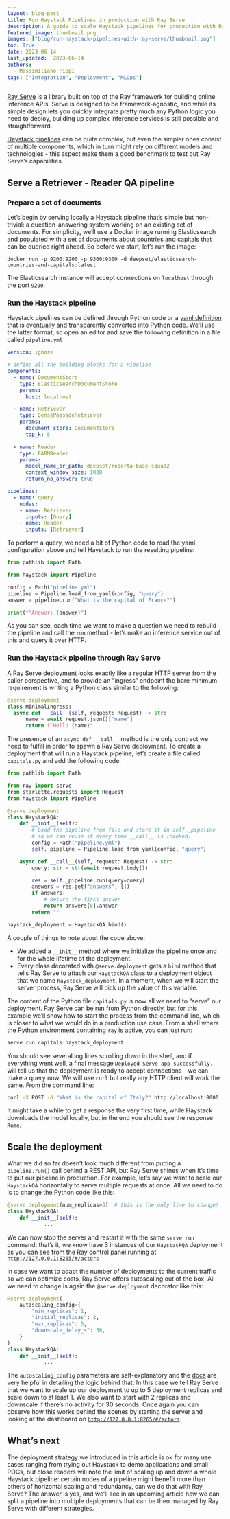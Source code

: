 ```yaml
---
layout: blog-post
title: Run Haystack Pipelines in production with Ray Serve
description: A guide to scale Haystack pipelines for production with Ray Serve
featured_image: thumbnail.png
images: ["blog/run-haystack-pipelines-with-ray-serve/thumbnail.png"]
toc: True
date: 2023-06-14
last_updated:  2023-06-14
authors:
  - Massimiliano Pippi
tags: ["Integration", "Deployment", "MLOps"]
---
```


[Ray Serve](https://docs.ray.io/en/latest/serve/index.html) is a library built on top of the Ray framework for building online inference APIs. Serve is designed to be framework-agnostic, and while its simple design lets you quickly integrate pretty much any Python logic you need to deploy, building up complex inference services is still possible and straightforward.

[Haystack pipelines](https://docs.haystack.deepset.ai/docs/pipelines) can be quite complex, but even the simpler ones consist of multiple components, which in turn might rely on different models and technologies - this aspect make them a good benchmark to test out Ray Serve’s capabilities.

## Serve a Retriever - Reader QA pipeline

### Prepare a set of documents

Let’s begin by serving locally a Haystack pipeline that’s simple but non-trivial: a question-answering system working on an existing set of documents. For simplicity, we’ll use a Docker image running Elasticsearch and populated with a set of documents about countries and capitals that can be queried right ahead. So before we start, let’s run the image:

```docker
docker run -p 9200:9200 -p 9300:9300 -d deepset/elasticsearch-countries-and-capitals:latest

```

The Elasticsearch instance will accept connections on `localhost` through the port `9200`.

### Run the Haystack pipeline

Haystack pipelines can be defined through Python code or a [yaml definition](https://docs.haystack.deepset.ai/docs/pipelines#yaml-file-definitions) that is eventually and transparently converted into Python code. We’ll use the latter format, so open an editor and save the following definition in a file called `pipeline.yml`

```yaml
version: ignore

# define all the building-blocks for a Pipeline
components:    
  - name: DocumentStore
    type: ElasticsearchDocumentStore
    params:
      host: localhost

  - name: Retriever
    type: DensePassageRetriever
    params:
      document_store: DocumentStore
      top_k: 5

  - name: Reader
    type: FARMReader
    params:
      model_name_or_path: deepset/roberta-base-squad2
      context_window_size: 1000
      return_no_answer: true

pipelines:
  - name: query
    nodes:
    - name: Retriever
      inputs: [Query]
    - name: Reader
      inputs: [Retriever]

```

To perform a query, we need a bit of Python code to read the yaml configuration above and tell Haystack to run the resulting pipeline:

```python
from pathlib import Path

from haystack import Pipeline

config = Path("pipeline.yml")
pipeline = Pipeline.load_from_yaml(config, "query")
answer = pipeline.run("What is the capital of France?")

print(f"Answer: {answer}")

```

As you can see, each time we want to make a question we need to rebuild the pipeline and call the `run` method - let’s make an inference service out of this and query it over HTTP.

### Run the Haystack pipeline through Ray Serve

A Ray Serve deployment looks exactly like a regular HTTP server from the caller perspective, and to provide an “ingress” endpoint the bare minimum requirement is writing a Python class similar to the following:

```python
@serve.deployment
class MinimalIngress:
  async def __call__(self, request: Request) -> str:
      name = await request.json()["name"]
      return f"Hello {name}"

```

The presence of an `async def __call__` method is the only contract we need to fulfill in order to spawn a Ray Serve deployment. To create a deployment that will run a Haystack pipeline, let’s create a file called `capitals.py` and add the following code:

```python
from pathlib import Path

from ray import serve
from starlette.requests import Request
from haystack import Pipeline

@serve.deployment
class HaystackQA:
    def __init__(self):
        # Load the pipeline from file and store it in self._pipeline
        # so we can reuse it every time __call__ is invoked.
        config = Path("pipeline.yml")
        self._pipeline = Pipeline.load_from_yaml(config, "query")

    async def __call__(self, request: Request) -> str:
        query: str = str(await request.body())

        res = self._pipeline.run(query=query)
        answers = res.get("answers", [])
        if answers:
            # Return the first answer
            return answers[0].answer
        return ""

haystack_deployment = HaystackQA.bind()

```

A couple of things to note about the code above:

-   We added a `__init__` method where we initialize the pipeline once and for the whole lifetime of the deployment.
-   Every class decorated with `@serve.deployment` gets a `bind` method that tells Ray Serve to attach our `HaystackQA` class to a deployment object that we name `haystack_deployment`. In a moment, when we will start the server process, Ray Serve will pick up the value of this variable.

The content of the Python file `capitals.py` is now all we need to “serve” our deployment. Ray Serve can be run from Python directly, but for this example we’ll show how to start the process from the command line, which is closer to what we would do in a production use case. From a shell where the Python environment containing `ray` is active, you can just run:

```bash
serve run capitals:haystack_deployment

```

You should see several log lines scrolling down in the shell, and if everything went well, a final message `Deployed Serve app successfully.` will tell us that the deployment is ready to accept connections - we can make a query now. We will use `curl` but really any HTTP client will work the same. From the command line:

```bash
curl -X POST -d "What is the capital of Italy?" http://localhost:8000 

```

It might take a while to get a response the very first time, while Haystack downloads the model locally, but in the end you should see the response `Rome`.

## Scale the deployment

What we did so far doesn’t look much different from putting a `pipeline.run()` call behind a REST API, but Ray Serve shines when it’s time to put our pipeline in production. For example, let’s say we want to scale our `HaystackQA` horizontally to serve multiple requests at once. All we need to do is to change the Python code like this:

```python
@serve.deployment(num_replicas=3)  # this is the only line to change!
class HaystackQA:
    def __init__(self):
			...

```

We can now stop the server and restart it with the same `serve run` command: that’s it, we know have 3 instances of our `HaystackQA` deployment as you can see from the Ray control panel running at [`http://127.0.0.1:8265/#/actors`](http://127.0.0.1:8265/#/actors)

In case we want to adapt the number of deployments to the current traffic so we can optimize costs, Ray Serve offers autoscaling out of the box. All we need to change is again the `@serve.deployment` decorator like this:

```python
@serve.deployment(
    autoscaling_config={
        "min_replicas": 1,
        "initial_replicas": 2,
        "max_replicas": 5,
        "downscale_delay_s": 30,
    }
)
class HaystackQA:
    def __init__(self):
			...

```

The `autoscaling_config` parameters are self-explanatory and the [docs](https://docs.ray.io/en/latest/serve/scaling-and-resource-allocation.html#autoscaling-config-parameters) are very helpful in detailing the logic behind that. In this case we tell Ray Serve that we want to scale up our deployment to up to 5 deployment replicas and scale down to at least 1. We also want to start with 2 replicas and downscale if there’s no activity for 30 seconds. Once again you can observe how this works behind the scenes by starting the server and looking at the dashboard on [`http://127.0.0.1:8265/#/actors`](http://127.0.0.1:8265/#/actors).

## What’s next

The deployment strategy we introduced in this article is ok for many use cases ranging from trying out Haystack to demo applications and small POCs, but close readers will note the limit of scaling up and down a whole Haystack pipeline: certain nodes of a pipeline might benefit more than others of horizontal scaling and redundancy, can we do that with Ray Serve? The answer is yes, and we’ll see in an upcoming article how we can split a pipeline into multiple deployments that can be then managed by Ray Serve with different strategies.
